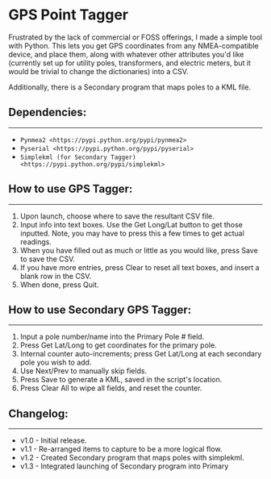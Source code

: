 # GPS Point Tagger

Frustrated by the lack of commercial or FOSS offerings, I made a simple tool with Python. This lets you get GPS coordinates from any NMEA-compatible device, and place them, along with whatever other attributes you'd like (currently set up for utility poles, transformers, and electric meters, but it would be trivial to change the dictionaries) into a CSV.

Additionally, there is a Secondary program that maps poles to a KML file.


## Dependencies:
*************

* `Pynmea2 <https://pypi.python.org/pypi/pynmea2>`
* `Pyserial <https://pypi.python.org/pypi/pyserial>`
* `Simplekml (for Secondary Tagger) <https://pypi.python.org/pypi/simplekml>`


## How to use GPS Tagger:
************************
1. Upon launch, choose where to save the resultant CSV file.
2. Input info into text boxes. Use the Get Long/Lat button to get those inputted. Note, you may have to press this a few times to get actual readings.
3. When you have filled out as much or little as you would like, press Save to save the CSV.
4. If you have more entries, press Clear to reset all text boxes, and insert a blank row in the CSV.
5. When done, press Quit.

## How to use Secondary GPS Tagger:
************************
1. Input a pole number/name into the Primary Pole # field.
2. Press Get Lat/Long to get coordinates for the primary pole.
3. Internal counter auto-increments; press Get Lat/Long at each secondary pole you wish to add.
4. Use Next/Prev to manually skip fields.
5. Press Save to generate a KML, saved in the script's location.
6. Press Clear All to wipe all fields, and reset the counter.

## Changelog:
**********

* v1.0 - Initial release.
* v1.1 - Re-arranged items to capture to be a more logical flow.
* v1.2 - Created Secondary program that maps poles with simplekml.
* v1.3 - Integrated launching of Secondary program into Primary
